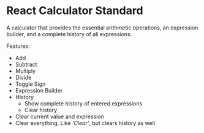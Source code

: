 # React Calculator Standard

A calculator that provides the essential arithmetic operations, an expression builder, and a complete history of all expressions.

Features:

* Add
* Subtract
* Multiply
* Divide
* Toggle Sign
* Expression Builder
* History
  * Show complete history of entered expressions
  * Clear history
* Clear current value and expression
* Clear everything. Like _'Clear'_, but clears history as well
